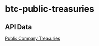 # btc-public-treasuries


## API Data

[Public Company Treasuries](https://api.coingecko.com/api/v3/companies/public_treasury/bitcoin)
